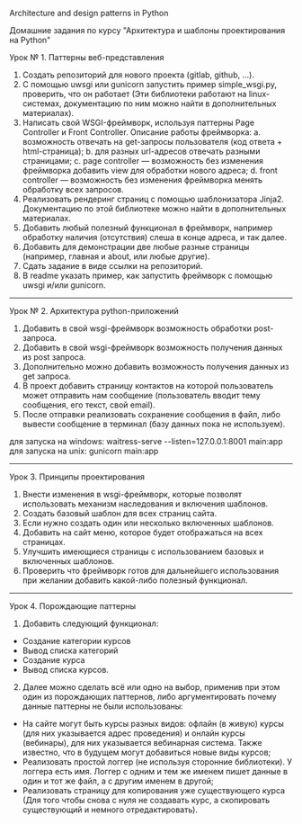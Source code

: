 Architecture and design patterns in Python

Домашние задания по курсу "Архитектура и шаблоны проектирования на Python"

Урок № 1. Паттерны веб-представления

1. Создать репозиторий для нового проекта (gitlab, github, ...).
2. С помощью uwsgi или gunicorn запустить пример simple_wsgi.py, проверить, что
   он работает
   (Эти библиотеки работают на linux-системах, документацию по ним можно найти
   в дополнительных материалах).
3. Написать свой WSGI-фреймворк, используя паттерны Page Controller и Front
   Controller. Описание работы фреймворка:
   a. возможность отвечать на get-запросы пользователя (код ответа +
   html-страница); b. для разных url-адресов отвечать разными страницами; c.
   page controller — возможность без изменения фреймворка добавить view для
   обработки нового адреса; d. front controller — возможность без изменения
   фреймворка менять обработку всех запросов.
4. Реализовать рендеринг страниц с помощью шаблонизатора Jinja2. Документацию
   по этой библиотеке можно найти в дополнительных материалах.
5. Добавить любый полезный функционал в фреймворк, например обработку наличия
   (отсутствия) слеша в конце адреса, и так далее.
6. Добавить для демонстрации две любые разные страницы (например, главная и
   about, или любые другие).
7. Сдать задание в виде ссылки на репозиторий.
8. В readme указать пример, как запустить фреймворк с помощью uwsgi и/или
   gunicorn.

_______________________________________________________________________________

Урок № 2. Архитектура python-приложений

1. Добавить в свой wsgi-фреймворк возможность обработки post-запроса.
2. Добавить в свой wsgi-фреймворк возможность получения данных из post запроса.
3. Дополнительно можно добавить возможность получения данных из get запроса.
4. В проект добавить страницу контактов на которой пользователь может отправить
   нам сообщение (пользователь вводит тему сообщения, его текст, свой email).
5. После отправки реализовать сохранение сообщения в файл, либо вывести
   сообщение в терминал (базу данных пока не используем).

для запуска на windows: waitress-serve --listen=127.0.0.1:8001 main:app для
запуска на unix: gunicorn main:app
_______________________________________________________________________________

Урок 3. Принципы проектирования

1. Внести изменения в wsgi-фреймворк, которые позволят использовать механизм
   наследования и включения шаблонов.
2. Создать базовый шаблон для всех страниц сайта.
3. Если нужно создать один или несколько включенных шаблонов.
4. Добавить на сайт меню, которое будет отображаться на всех страницах.
5. Улучшить имеющиеся страницы с использованием базовых и включенных шаблонов.
6. Проверить что фреймворк готов для дальнейшего использования при желании
   добавить какой-либо полезный функционал.

_______________________________________________________________________________

Урок 4. Порождающие паттерны

1. Добавить следующий функционал:
* Создание категории курсов
* Вывод списка категорий
* Создание курса
* Вывод списка курсов.

2. Далее можно сделать всё или одно на выбор, применив при этом один из
   порождающих паттернов, либо аргументировать почему данные паттерны не были
   использованы:
* На сайте могут быть курсы разных видов: офлайн (в живую) курсы (для них
  указывается адрес проведения) и онлайн курсы (вебинары), для них указывается
  вебинарная система. Также известно, что в будущем могут добавиться новые виды
  курсов;
* Реализовать простой логгер (не используя сторонние библиотеки). У логгера
  есть имя. Логгер с одним и тем же именем пишет данные в один и тот же файл, а
  с другим именем в другой;
* Реализовать страницу для копирования уже существующего курса (Для того чтобы
  снова с нуля не создавать курс, а скопировать существующий и немного
  отредактировать).